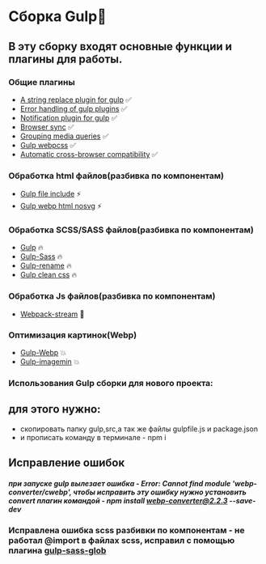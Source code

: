# Сборка Gulp🚀
## В эту сборку входят основные функции и плагины для работы.

### Общие плагины
+ [A string replace plugin for gulp](https://www.npmjs.com/package/gulp-replace) ✅
+ [Error handling of gulp plugins](https://www.npmjs.com/package/gulp-plumber) ✅
+ [Notification plugin for gulp](https://www.npmjs.com/package/gulp-notify) ✅
+ [Browser sync](https://www.npmjs.com/package/browser-sync) ✅
+ [Grouping media queries](https://www.npmjs.com/package/gulp-group-css-media-queries) ✅
+ [Gulp webpcss](https://www.npmjs.com/package/gulp-webpcss) ✅
+ [Automatic cross-browser compatibility](https://www.npmjs.com/package/eslint-plugin-cross-browser-compatibility-check) ✅

### Обработка html файлов(разбивка по компонентам)
+ [Gulp file include](https://www.npmjs.com/package/gulp-file-include) ⚡️
+ [Gulp webp html nosvg](https://www.npmjs.com/package/gulp-webp-html-nosvg) ⚡️

### Обработка SCSS/SASS файлов(разбивка по компонентам)
+ [Gulp](https://www.npmjs.com/package/sass) 🔥
+ [Gulp-Sass](https://www.npmjs.com/package/gulp-sass) 🔥
+ [Gulp-rename](https://www.npmjs.com/package/gulp-rename) 🔥
+ [Gulp clean css](https://www.npmjs.com/package/gulp-clean-css) 🔥

### Обработка Js файлов(разбивка по компонентам)
+ [Webpack-stream](https://www.npmjs.com/package/webpack-stream) 🚨

### Оптимизация картинок(Webp)
+ [Gulp-Webp](https://www.npmjs.com/package/gulp-webp) 💥
+ [Gulp-imagemin](https://www.npmjs.com/package/gulp-imagemin) 💥

### Использования Gulp сборки для нового проекта:
## для этого нужно:
+ скопировать папку gulp,src,а так же файлы gulpfile.js и package.json
+ и прописать команду в терминале - npm i
## Исправление ошибок
##### при запуске gulp вылезает ошибка - Error: Cannot find module 'webp-converter/cwebp', чтобы исправить эту ошибку нужно установить convert плагин командой - npm install webp-converter@2.2.3 --save-dev
### Исправлена ошибка scss разбивки по компонентам - не работал @import в файлах scss, исправил с помощью плагина [gulp-sass-glob](https://www.npmjs.com/package/gulp-sass-glob)
